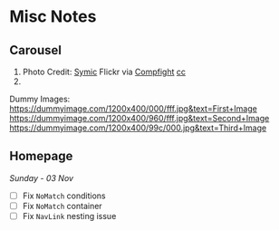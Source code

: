 # Misc Notes

## Carousel

1.  Photo Credit: <a href="https://www.flickr.com/photos/73344134@N00/9728732642/">Symic</a> Flickr via <a href="http://compfight.com">Compfight</a> <a href="https://creativecommons.org/licenses/by/2.0/">cc</a>
2.

Dummy Images:
https://dummyimage.com/1200x400/000/fff.jpg&text=First+Image
https://dummyimage.com/1200x400/960/fff.jpg&text=Second+Image
https://dummyimage.com/1200x400/99c/000.jpg&text=Third+Image

## Homepage

_Sunday - 03 Nov_

* [ ] Fix `NoMatch` conditions
* [ ] Fix `NoMatch` container
* [ ] Fix `NavLink` nesting issue
